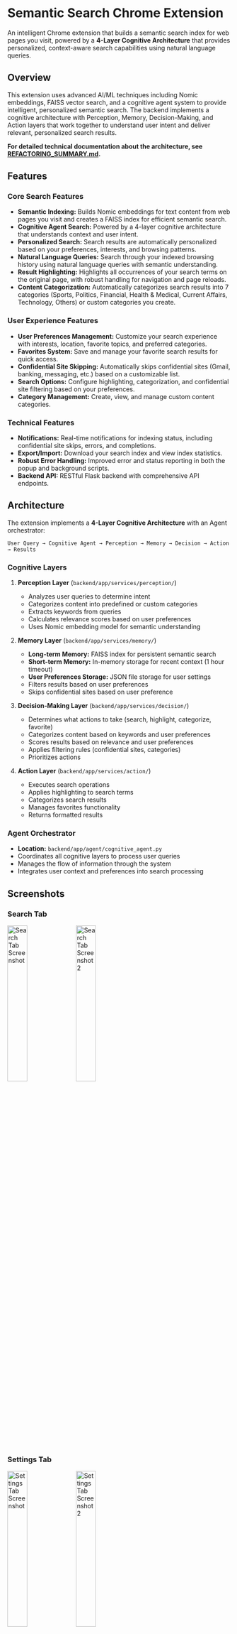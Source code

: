# Semantic Search Chrome Extension

An intelligent Chrome extension that builds a semantic search index for web pages you visit, powered by a **4-Layer Cognitive Architecture** that provides personalized, context-aware search capabilities using natural language queries.

## Overview

This extension uses advanced AI/ML techniques including Nomic embeddings, FAISS vector search, and a cognitive agent system to provide intelligent, personalized semantic search. The backend implements a cognitive architecture with Perception, Memory, Decision-Making, and Action layers that work together to understand user intent and deliver relevant, personalized search results.

**For detailed technical documentation about the architecture, see [REFACTORING_SUMMARY.md](REFACTORING_SUMMARY.md).**

## Features

### Core Search Features
- **Semantic Indexing:** Builds Nomic embeddings for text content from web pages you visit and creates a FAISS index for efficient semantic search.
- **Cognitive Agent Search:** Powered by a 4-layer cognitive architecture that understands context and user intent.
- **Personalized Search:** Search results are automatically personalized based on your preferences, interests, and browsing patterns.
- **Natural Language Queries:** Search through your indexed browsing history using natural language queries with semantic understanding.
- **Result Highlighting:** Highlights all occurrences of your search terms on the original page, with robust handling for navigation and page reloads.
- **Content Categorization:** Automatically categorizes search results into 7 categories (Sports, Politics, Financial, Health & Medical, Current Affairs, Technology, Others) or custom categories you create.

### User Experience Features
- **User Preferences Management:** Customize your search experience with interests, location, favorite topics, and preferred categories.
- **Favorites System:** Save and manage your favorite search results for quick access.
- **Confidential Site Skipping:** Automatically skips confidential sites (Gmail, banking, messaging, etc.) based on a customizable list.
- **Search Options:** Configure highlighting, categorization, and confidential site filtering based on your preferences.
- **Category Management:** Create, view, and manage custom content categories.

### Technical Features
- **Notifications:** Real-time notifications for indexing status, including confidential site skips, errors, and completions.
- **Export/Import:** Download your search index and view index statistics.
- **Robust Error Handling:** Improved error and status reporting in both the popup and background scripts.
- **Backend API:** RESTful Flask backend with comprehensive API endpoints.

## Architecture

The extension implements a **4-Layer Cognitive Architecture** with an Agent orchestrator:

```
User Query → Cognitive Agent → Perception → Memory → Decision → Action → Results
```

### Cognitive Layers

1. **Perception Layer** (`backend/app/services/perception/`)
   - Analyzes user queries to determine intent
   - Categorizes content into predefined or custom categories
   - Extracts keywords from queries
   - Calculates relevance scores based on user preferences
   - Uses Nomic embedding model for semantic understanding

2. **Memory Layer** (`backend/app/services/memory/`)
   - **Long-term Memory:** FAISS index for persistent semantic search
   - **Short-term Memory:** In-memory storage for recent context (1 hour timeout)
   - **User Preferences Storage:** JSON file storage for user settings
   - Filters results based on user preferences
   - Skips confidential sites based on user preference

3. **Decision-Making Layer** (`backend/app/services/decision/`)
   - Determines what actions to take (search, highlight, categorize, favorite)
   - Categorizes content based on keywords and user preferences
   - Scores results based on relevance and user preferences
   - Applies filtering rules (confidential sites, categories)
   - Prioritizes actions

4. **Action Layer** (`backend/app/services/action/`)
   - Executes search operations
   - Applies highlighting to search terms
   - Categorizes search results
   - Manages favorites functionality
   - Returns formatted results

### Agent Orchestrator
- **Location:** `backend/app/agent/cognitive_agent.py`
- Coordinates all cognitive layers to process user queries
- Manages the flow of information through the system
- Integrates user context and preferences into search processing

## Screenshots

### Search Tab
<img src="images/search_1.png" alt="Search Tab Screenshot" width="30%">
<img src="images/search_2.png" alt="Search Tab Screenshot 2" width="30%">

### Settings Tab
<img src="images/settings_1.png" alt="Settings Tab Screenshot" width="30%">
<img src="images/settings_2.png" alt="Settings Tab Screenshot 2" width="30%">

### Export/Download Tab
<img src="images/export_1.png" alt="Export Tab Screenshot" width="30%">

## Installation

### Prerequisites

- **Python 3.11 or 3.12** (recommended: 3.11)
- **Chrome Browser** (latest version)
- **API Keys:**
  - **NOMIC_API_KEY** (Required): Get from https://atlas.nomic.ai/
  - **GEMINI_API_KEY** (Optional): Get from https://makersuite.google.com/app/apikey

### Step 1: Backend Setup

1. **Navigate to the backend directory:**
   ```bash
   cd backend
   ```

2. **Install dependencies:**

   **Option A: Using uv (Recommended)**
   ```bash
   uv pip install -r requirements.txt
   ```

   **Option B: Using pip**
   ```bash
   python -m venv venv
   # On Windows:
   venv\Scripts\activate
   # On Linux/Mac:
   source venv/bin/activate
   
   pip install -r requirements.txt
   ```

3. **Configure environment variables:**

   Create a `.env` file in the `backend` directory:
   ```env
   NOMIC_API_KEY=your-nomic-api-key-here
   GEMINI_API_KEY=your-gemini-api-key-here
   SECRET_KEY=dev-key-please-change-in-production
   ```

4. **Start the backend server:**

   **Development Mode:**
   ```bash
   python wsgi.py
   ```
   
   Or using Flask CLI:
   ```bash
   flask run
   ```

   The server will start on `http://localhost:5000`

   **Production Mode:**
   ```bash
   gunicorn -w 4 -b 0.0.0.0:5000 wsgi:app
   ```

   See [backend/README.md](backend/README.md) for more detailed backend setup instructions.

### Step 2: Extension Setup

1. **Ensure the backend is running** on `http://localhost:5000`

2. **Open Chrome** and navigate to `chrome://extensions/`

3. **Enable Developer mode** by toggling the switch in the top-right corner

4. **Click "Load unpacked"** and select the directory containing the extension files (the root directory of this repository)

5. The extension should now be installed and active. Check the extension popup - it should show "LLM Service: ON" when the backend is connected.

## Usage

### Searching

1. Click the extension icon to open the popup
2. Enter your search query in the "Search" tab
3. Optionally, enable "Highlight searched text" to highlight results on the page
4. Click a result to open the page and highlight all matches

**Note:** Search results are automatically personalized based on your preferences and will be categorized if categorization is enabled in your preferences.

### Setting User Preferences

1. Open the extension popup
2. Go to the "Settings" tab
3. Scroll to the "Preferences" section
4. Fill in your preferences:
   - **Interests:** Your general interests (e.g., "technology, AI, machine learning")
   - **Location:** Your location (e.g., "United States")
   - **Favorite Topics:** Topics you're particularly interested in
   - **Search Options:**
     - Highlight search terms
     - Categorize search results
     - Skip confidential sites
   - **Preferred Categories:** Select the categories you want to see in search results
5. Click "Save Preferences" to apply your settings

Your preferences are automatically used to personalize search results and filter content based on your interests.

### Managing Favorites

1. **Adding to Favorites:**
   - Perform a search
   - Click "Add to Favorites" button on any search result
   - The result will be saved to your favorites

2. **Viewing Favorites:**
   - Go to the "Favorites" tab in the extension popup
   - View all your saved favorites
   - Click on any favorite to open the page

3. **Removing Favorites:**
   - In the "Favorites" tab, click "Remove" next to any favorite item

### Managing Categories

1. Go to the "Settings" tab
2. Scroll to "Manage Categories" section
3. **Add a new category:**
   - Enter the category name in the input field
   - Click "Add Category"
4. **Remove a category:**
   - Scroll through the list of available categories
   - Click "Remove" next to any category you want to delete

### Indexing

- The extension automatically indexes non-confidential pages you visit
- Confidential sites are skipped, and you'll see a notification if a page is skipped
- Indexing happens in the background as you browse

### Managing Confidential Sites

1. Go to the "Settings" tab in the popup
2. Edit the list of confidential sites (one per line)
3. Click "Save Settings" to update the list
4. Use the "Test Confidential Site Detection" button to verify if a URL would be skipped

### Exporting and Stats

1. Go to the "Export" tab in the popup
2. Download your current FAISS index and URL mapping
3. View statistics about your index (number of documents, dimension, etc.)

## API Endpoints

The backend provides the following RESTful API endpoints:

### Core Search & Indexing
- `GET /api/health` - Server status and index size
- `POST /api/index` - Index a web page (requires: url, content, optional: title)
- `POST /api/search` - Semantic search (requires: query, optional: user_context, limit)
- `POST /api/check-indexed` - Check if a URL is indexed (requires: url)

### User Preferences
- `GET /api/preferences` - Get user preferences
- `POST /api/preferences` - Update user preferences (requires: preferences object)

### Favorites
- `GET /api/favorites` - Get favorites list
- `POST /api/favorites` - Add to favorites (requires: url, title, content)
- `DELETE /api/favorites` - Remove from favorites (requires: url)

### Categorization
- `POST /api/categorize` - Categorize content (requires: results array)
- `GET /api/categories` - Get available categories
- `POST /api/categories` - Add new category (requires: name)
- `DELETE /api/categories` - Delete category (requires: name)
- `POST /api/classification/feedback` - Provide classification feedback

### Utilities
- `GET /api/stats` - Get index statistics
- `GET /api/download-index` - Download FAISS index and metadata as ZIP
- `POST /api/regenerate-test-data` - Regenerate test data in the index
- `POST /api/clear-index` - Clear all indexed data
- `POST /api/embed` - Generate embedding for text (requires: text)
- `POST /api/chat` - Chat with Gemini AI (requires: query, optional: history)

For detailed API documentation, see the backend code in `backend/app/api/routes.py`.

## Troubleshooting

### Backend Issues

#### Viewing Backend Logs
The backend server logs are displayed in the terminal where you started it. Look for INFO level messages about requests and operations.

#### Backend Not Starting
- **Import Errors with FAISS:**
  - Ensure you're using Python 3.11 or 3.12
  - Reinstall faiss-cpu: `pip uninstall faiss-cpu && pip install faiss-cpu==1.7.4`
  - Verify numpy compatibility: `pip install "numpy>=1.24.0,<1.27.0"`

- **API Key Errors:**
  - Verify the `.env` file exists in the `backend` directory
  - Check that the file contains `NOMIC_API_KEY=your-actual-key`
  - Restart the server after adding the key

- **Port Already in Use:**
  - Change the port in `backend/wsgi.py`: `app.run(host='0.0.0.0', port=5001, debug=True)`
  - Update the extension's API endpoint if needed (check `popup.js` and `background.js`)

#### Backend Connection Issues
- Ensure the backend is running on `http://localhost:5000`
- Check that the extension popup shows "LLM Service: ON"
- If it shows "OFF", verify the backend is accessible and check browser console for errors

### Extension Issues

#### Viewing Extension Debug Logs
1. Go to `chrome://extensions/`
2. Find the Semantic Search Extension
3. Click on "Service Worker" under "Inspect views"
4. The console will show detailed logs about extension activity

For content script logs, inspect the web page you're on (right-click → Inspect → Console tab).

#### Common Issues
- **No search results:**
  - Ensure pages are being indexed (check service worker logs)
  - Verify the backend is running and accessible
  - Check that the FAISS index has been populated

- **Confidential site not skipped:**
  - Use the test button in Settings to verify detection
  - Check your confidential sites list configuration

- **Highlighting not working:**
  - Make sure the content script is injected and the page is fully loaded
  - Check browser console on the page for errors

- **Preferences not saving:**
  - Verify backend is running
  - Check service worker logs for API errors
  - Ensure the backend has write access to `backend/data/user_preferences.json`

- **Backend connection shows "OFF":**
  - Verify backend server is running on port 5000
  - Check for CORS errors in the browser console
  - Ensure firewall isn't blocking localhost connections

### Resetting Status
- After a "Page skipped" or error notification, the status will automatically reset to "Ready to search" after a few seconds

### Clearing All Data
If you need to start fresh:
1. Go to Settings tab
2. Scroll to "Danger Zone"
3. Click "Clear All Indexed Data"
4. **Warning:** This action cannot be undone

## Technical Details

### File Structure

```
Session-7/
├── backend/
│   ├── app/
│   │   ├── agent/
│   │   │   └── cognitive_agent.py      # Main orchestrator
│   │   ├── api/
│   │   │   └── routes.py                # API endpoints
│   │   ├── config/
│   │   │   └── system_prompts.json      # AI system prompts
│   │   └── services/
│   │       ├── action/
│   │       │   └── action_layer.py      # Action layer
│   │       ├── decision/
│   │       │   └── decision_layer.py    # Decision layer
│   │       ├── memory/
│   │       │   └── memory_layer.py      # Memory layer
│   │       ├── perception/
│   │       │   └── perception_layer.py  # Perception layer
│   │       ├── classifier.py            # Content classification
│   │       ├── embedding.py             # Embedding utilities
│   │       ├── faiss_index.py           # FAISS index management
│   │       ├── gemini_chat.py           # Gemini AI integration
│   │       └── nomic_embed.py           # Nomic embeddings
│   ├── data/
│   │   ├── faiss_index                  # FAISS index files
│   │   ├── faiss_index.json            # Index metadata
│   │   └── user_preferences.json       # User preferences
│   ├── config.py                        # Configuration
│   ├── requirements.txt                 # Python dependencies
│   ├── wsgi.py                          # WSGI application entry
│   └── README.md                        # Backend documentation
├── popup.html                           # Extension popup UI
├── popup.js                             # Popup logic
├── background.js                        # Background service worker
├── content.js                           # Content script
├── manifest.json                        # Extension manifest
└── REFACTORING_SUMMARY.md               # Detailed architecture docs
```

### Memory Management
- **Long-term Memory:** FAISS index persisted to disk at `backend/data/faiss_index`
- **Short-term Memory:** In-memory storage with 1-hour timeout for recent context
- **User Preferences:** JSON file storage at `backend/data/user_preferences.json`
- **Favorites:** Stored in user preferences JSON file

### Categorization
- Default categories: Sports, Politics, Financial, Health & Medical, Current Affairs, Technology, Others
- Custom categories can be added by users
- Keyword-based detection with embedding-prototype support
- Category preferences can be set in user preferences

### Dependencies

#### Backend Dependencies
| Package | Version | Purpose |
|---------|---------|---------|
| flask | 3.0.3 | Web framework |
| flask-cors | 4.0.1 | CORS support |
| python-dotenv | 1.0.1 | Environment variables |
| faiss-cpu | 1.7.4 | Vector similarity search |
| numpy | >=1.24.0,<1.27.0 | Numerical operations |
| nomic | 3.6.0 | Embedding generation |
| google-generativeai | 0.8.3 | Gemini AI integration |
| gunicorn | 23.0.0 | Production WSGI server |
| requests | 2.31.0 | HTTP client |

#### Frontend Dependencies
- Chrome Extension Manifest V3
- FAISS-WASM for client-side vector operations
- Nomic Embed Text library for embeddings

## Privacy

- **Local Storage:** All data is stored locally on your machine
- **Backend:** Runs locally on your machine (`localhost:5000`)
- **API Keys:** Used only for embedding generation and optional Gemini chat features
- **No External Servers:** No browsing data is sent to external servers (except API calls to Nomic/Gemini for embeddings/AI features)
- **Confidential Sites:** Confidential sites are never indexed
- **User Control:** You control the confidential sites list and all preferences

## Customization

### Confidential Sites
- Edit `confidential-sites.json` directly, or use the Settings tab to manage confidential domains
- Sites matching patterns in this list will be automatically skipped during indexing

### System Prompts
- AI system prompts can be customized in `backend/app/config/system_prompts.json`
- Supports personalization parameters based on user preferences

### Categories
- Default categories can be customized through the Settings UI
- Add custom categories that match your browsing interests

## Development

### Backend Development
- The backend uses Flask's application factory pattern
- Services are modular and can be easily extended
- FAISS index is persisted to disk at `backend/data/`
- Logs are configured to show INFO level messages

### Extension Development
- Service worker handles background tasks and page indexing
- Content script handles highlighting on web pages
- Popup UI uses vanilla JavaScript (no frameworks)
- Communication between components uses Chrome extension messaging API

## License

MIT

## Additional Documentation

- **[REFACTORING_SUMMARY.md](REFACTORING_SUMMARY.md)** - Detailed technical documentation about the cognitive architecture
- **[backend/README.md](backend/README.md)** - Backend-specific setup and documentation
